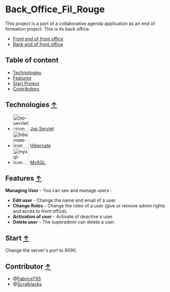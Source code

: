 # Back_Office_Fil_Rouge

This project is a part of a collaborative agenda application as an end of formation project. This is its back office.

  * [Front end of front office](https://github.com/Scralblacks/FrontOffice_planning_FrontEnd)
  * [Back end of front office](https://github.com/FabriceT95/FrontOffice_Planning)
  
## Table of content

  * [Technologies](#technologies-)
  * [Features](#features-)
  * [Start Project](#start-project-)
  * [Contributors](#contributor-)

## Technologies [↑](#back_office_fil_rouge)

  * <img width=50px src="https://www.seekpng.com/png/full/259-2595551_java-logo-transparent-47568-loadtve-jsp-servlet.png" alt="jsp-servlet-icon"> [Jsp Servlet](https://www.oracle.com/java/technologies/jspt.html)
  * <img width=50px src="https://cdn.freebiesupply.com/logos/large/2x/hibernate-logo-png-transparent.png" alt="hibernate-icon"> [Hibernate](https://hibernate.org/)
  * <img width=50px src="https://cdn-icons-png.flaticon.com/512/5968/5968313.png" alt="mysql-icon"> [MySQL](https://www.mysql.com/)


## Features [↑](#back_office_fil_rouge)

**Managing User** - You can see and manage users :

  * **Edit user** - Change the name and email of a user.
  * **Change Roles** - Change the roles of a user (give or remove admin rights and acces to front office).
  * **Activation of user** - Activate of deactive a user
  * **Delete user** - The superadmin can delete a user.
  
## Start [↑](#back_office_fil_rouge)

  Change the server's port to 9090.

## Contributor [↑](#back_office_fil_rouge)

* @[FabriceT95](https://github.com/FabriceT95)
* @[Scralblacks](https://github.com/Scralblacks)
